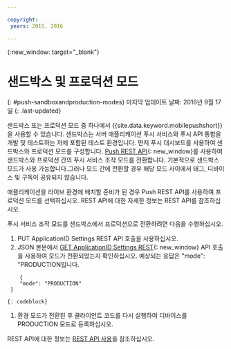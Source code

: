 ```yaml
---

copyright:
 years: 2015, 2016

---
```


{:new_window: target="_blank"}
# 샌드박스 및 프로덕션 모드
{: #push-sandboxandproduction-modes}
마지막 업데이트 날짜: 2016년 9월 17일
{: .last-updated}

샌드박스 또는 프로덕션 모드 중 하나에서 {{site.data.keyword.mobilepushshort}}을 사용할 수 있습니다. 샌드박스는 서버 애플리케이션 푸시 서비스와 푸시 API 통합을 개발 및 테스트하는 자체 포함된 테스트 환경입니다. 먼저 푸시 대시보드를 사용하여 샌드박스와 프로덕션 모드를 구성합니다. [Push REST API](https://mobile.{DomainName}/imfpush/){: new_window}를 사용하여 샌드박스와 프로덕션 간의 푸시 서비스 조작 모드를 전환합니다. 기본적으로 샌드박스 모드가 사용 가능합니다.그러나 모드 간에 전환할 경우 해당 모드 사이에서 태그, 디바이스 및 구독이 공유되지 않습니다. 


애플리케이션을 라이브 환경에 배치할 준비가 된 경우 Push REST API를 사용하여 프로덕션 모드를 선택하십시오. REST API에 대한 자세한 정보는 REST API를 참조하십시오.

푸시 서비스 조작 모드를 샌드박스에서 프로덕션으로 전환하려면 다음을 수행하십시오. 

1. PUT ApplicationID Settings REST API 호출을 사용하십시오. 
2. JSON 본문에서 [GET ApplicationID Settings REST](https://mobile.{DomainName}/imfpush/){: new_window} API 호출을 사용하여 모드가 전환되었는지 확인하십시오. 예상되는 응답은 "mode": "PRODUCTION입니다.
```
    { 
    "mode": "PRODUCTION"
 }
 ```
	{: codeblock}
1. 환경 모드가 전환된 후 클라이언트 코드를 다시 실행하여 디바이스를 PRODUCTION 모드로 등록하십시오. 

REST API에 대한 정보는 [REST API 사용](t_restapi.html)을 참조하십시오. 

